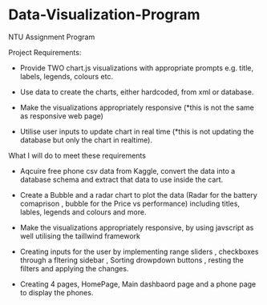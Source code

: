 # Data-Visualization-Program

NTU Assignment Program

Project Requirements:

- Provide TWO chart.js visualizations with appropriate prompts e.g. title, labels,
  legends, colours etc.

- Use data to create the charts, either hardcoded, from xml or database.

- Make the visualizations appropriately responsive (\*this is not the same as
  responsive web page)

- Utilise user inputs to update chart in real time (\*this is not updating the
  database but only the chart in realtime).

What I will do to meet these requirements

- Aqcuire free phone csv data from Kaggle, convert the data into a database schema and extract that data to use inside the cart.

- Create a Bubble and a radar chart to plot the data (Radar for the battery comaprison , bubble for the Price vs performance) including titles, lables, legends and colours and more.

- Make the visualizations appropriately responsive, by using javscript as well utilising the taillwind framework

- Creating inputs for the user by implementing range sliders , checkboxes through a fltering sidebar , Sorting drowpdown buttons , resting the filters and applying the changes.

- Creating 4 pages, HomePage, Main dashbaord page and a phone page to display the phones.
